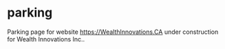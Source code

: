 # parking
Parking page for website https://WealthInnovations.CA under construction for Wealth Innovations Inc..
